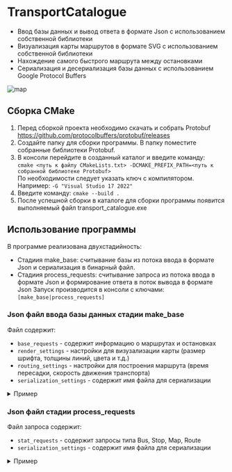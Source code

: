 # TransportCatalogue
* Ввод базы данных и вывод ответа в формате Json с использованием собственной библиотеки
* Визуализация карты маршрутов в формате SVG с использованием собственной библиотеки
* Нахождение самого быстрого маршрута между остановками
* Сериализация и десериализация базы данных с использованием Google Protocol Buffers

![map](https://user-images.githubusercontent.com/88826237/175057806-d675b021-c3a6-4d83-97b9-a6f8d90d4142.png)

## Сборка CMake
1.	Перед сборкой проекта необходимо скачать и собрать Protobuf https://github.com/protocolbuffers/protobuf/releases
2.	Создайте папку для сборки программы. В папку поместите собранные библиотеки Protobuf.
3.	В консоли перейдите в созданный каталог и введите команду:\
`cmake <путь к файлу CMakeLists.txt> -DCMAKE_PREFIX_PATH=<путь к собранной библиотеке Protobuf>`\
По необходимости следует указать ключ с компилятором.
Например: `-G "Visual Studio 17 2022"`
4.	Введите команду: `cmake --build . `
5.	После успешной сборки в каталоге для сборки программы появится выполняемый файл transport_catalogue.exe

## Использование программы
В программе реализована двухстадийность:
* Стадиия make_base: считывание базы из потока ввода в формате Json и сериализация в бинарный файл. 
* Стадиия process_requests: считывание запроса из потока ввода в формате Json и формирование ответа в поток вывода в формате Json
Запуск производится в консоли с ключами:\
`[make_base|process_requests]`

### Json файл ввода базы данных стадии make_base
Файл содержит:
* `base_requests` - содержит информацию о маршрутах и остановках
* `render_settings` - настройки для визузализации карты (размер шрифта, толщины линий, цвета и т.д.)
* `routing_settings` - настройки для построения маршрута (время пересадки, скорость движения транспорта)
* `serialization_settings` - содержит имя файла для сериализации
<details>
<summary>Пример</summary>
  
```json
  
  {
      "serialization_settings": {
          "file": "transport_catalogue.db"
      },
      "routing_settings": {
          "bus_wait_time": 2,
          "bus_velocity": 30
      },
      "render_settings": {
          "width": 1200,
          "height": 500,
          "padding": 50,
          "stop_radius": 5,
          "line_width": 14,
          "bus_label_font_size": 20,
          "bus_label_offset": [
              7,
              15
          ],
          "stop_label_font_size": 18,
          "stop_label_offset": [
              7,
              -3
          ],
          "underlayer_color": [
              255,
              255,
              255,
              0.85
          ],
          "underlayer_width": 3,
          "color_palette": [
              "green",
              [
                  255,
                  160,
                  0
              ],
              "red"
          ]
      },
      "base_requests": [
          {
              "type": "Bus",
              "name": "14",
              "stops": [
                  "Улица Лизы Чайкиной",
                  "Электросети",
                  "Ривьерский мост",
                  "Гостиница Сочи",
                  "Кубанская улица",
                  "По требованию",
                  "Улица Докучаева",
                  "Улица Лизы Чайкиной"
              ],
              "is_roundtrip": true
          },
          {
              "type": "Bus",
              "name": "24",
              "stops": [
                  "Улица Докучаева",
                  "Параллельная улица",
                  "Электросети",
                  "Санаторий Родина"
              ],
              "is_roundtrip": false
          },
          {
              "type": "Bus",
              "name": "114",
              "stops": [
                  "Морской вокзал",
                  "Ривьерский мост"
              ],
              "is_roundtrip": false
          },
          {
              "type": "Stop",
              "name": "Улица Лизы Чайкиной",
              "latitude": 43.590317,
              "longitude": 39.746833,
              "road_distances": {
                  "Электросети": 4300,
                  "Улица Докучаева": 2000
              }
          },
          {
              "type": "Stop",
              "name": "Морской вокзал",
              "latitude": 43.581969,
              "longitude": 39.719848,
              "road_distances": {
                  "Ривьерский мост": 850
              }
          },
          {
              "type": "Stop",
              "name": "Электросети",
              "latitude": 43.598701,
              "longitude": 39.730623,
              "road_distances": {
                  "Санаторий Родина": 4500,
                  "Параллельная улица": 1200,
                  "Ривьерский мост": 1900
              }
          },
          {
              "type": "Stop",
              "name": "Ривьерский мост",
              "latitude": 43.587795,
              "longitude": 39.716901,
              "road_distances": {
                  "Морской вокзал": 850,
                  "Гостиница Сочи": 1740
              }
          },
          {
              "type": "Stop",
              "name": "Гостиница Сочи",
              "latitude": 43.578079,
              "longitude": 39.728068,
              "road_distances": {
                  "Кубанская улица": 320
              }
          },
          {
              "type": "Stop",
              "name": "Кубанская улица",
              "latitude": 43.578509,
              "longitude": 39.730959,
              "road_distances": {
                  "По требованию": 370
              }
          },
          {
              "type": "Stop",
              "name": "По требованию",
              "latitude": 43.579285,
              "longitude": 39.733742,
              "road_distances": {
                  "Улица Докучаева": 600
              }
          },
          {
              "type": "Stop",
              "name": "Улица Докучаева",
              "latitude": 43.585586,
              "longitude": 39.733879,
              "road_distances": {
                  "Параллельная улица": 1100
              }
          },
          {
              "type": "Stop",
              "name": "Параллельная улица",
              "latitude": 43.590041,
              "longitude": 39.732886,
              "road_distances": {}
          },
          {
              "type": "Stop",
              "name": "Санаторий Родина",
              "latitude": 43.601202,
              "longitude": 39.715498,
              "road_distances": {}
          }
      ]
  }
  
```
  
</details>

### Json файл стадии process_requests
Файл запроса содержит:
* `stat_requests` - содержит запросы типа Bus, Stop, Map, Route
* `serialization_settings` - содержит имя файла для сериализации
<details>
<summary>Пример</summary>
  
```json
  
    {
      "serialization_settings": {
          "file": "transport_catalogue.db"
      },
      "stat_requests": [
          {
              "id": 218563507,
              "type": "Bus",
              "name": "14"
          },
          {
              "id": 508658276,
              "type": "Stop",
              "name": "Электросети"
          },
          {
              "id": 1359372752,
              "type": "Map"
          }
		  {
			  "id": 749568003,
			  "type": "Route",
			  "from": "Улица Докучаева",
			  "to": "Санаторий Родина"
    },
      ]
  }
  
```
</details>
